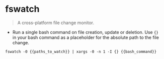 # fswatch

> A cross-platform file change monitor.

- Run a single bash command on file creation, update or deletion. Use `{}` in your bash command as a placeholder for the absolute path to the file change.

`fswatch -0 {{paths_to_watch}} | xargs -0 -n 1 -I {} {{bash_command}}`
